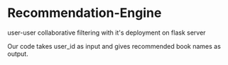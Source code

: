 # Recommendation-Engine
user-user collaborative filtering with it's deployment on flask server

Our code takes user_id as input and gives recommended book names as output.
